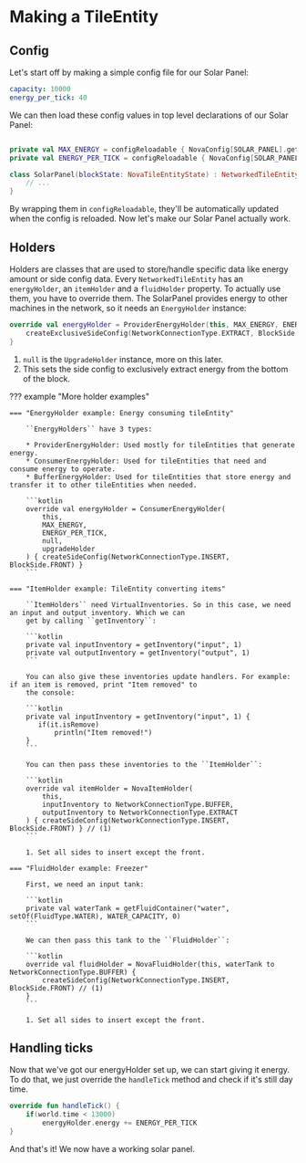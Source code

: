 # Making a TileEntity

## Config

Let's start off by making a simple config file for our Solar Panel:

```yaml title="resources/configs/solar_panel.yml"
capacity: 10000
energy_per_tick: 40
```

We can then load these config values in top level declarations of our Solar Panel:

```kotlin

private val MAX_ENERGY = configReloadable { NovaConfig[SOLAR_PANEL].getLong("capacity") }
private val ENERGY_PER_TICK = configReloadable { NovaConfig[SOLAR_PANEL].getLong("energy_per_tick") }

class SolarPanel(blockState: NovaTileEntityState) : NetworkedTileEntity(blockState) {
    // ...
}
```

By wrapping them in ``configReloadable``, they'll be automatically updated when the config is reloaded. Now let's make
our Solar Panel actually work.

## Holders

Holders are classes that are used to store/handle specific data like energy amount or side config data. Every 
``NetworkedTileEntity`` has an ``energyHolder``, an ``itemHolder`` and a ``fluidHolder`` property. To actually use them,
you have to override them. The SolarPanel provides energy to other machines in the network, so it needs an ``EnergyHolder`` 
instance:

```kotlin title="SolarPanel.kt"
override val energyHolder = ProviderEnergyHolder(this, MAX_ENERGY, ENERGY_PER_TICK, null) { // (1)
    createExclusiveSideConfig(NetworkConnectionType.EXTRACT, BlockSide.BOTTOM) // (2)
}
```

1. ``null`` is the ``UpgradeHolder`` instance, more on this later.
2. This sets the side config to exclusively extract energy from the bottom of the block.

??? example "More holder examples"

    === "EnergyHolder example: Energy consuming tileEntity"

        ``EnergyHolders`` have 3 types:

        * ProviderEnergyHolder: Used mostly for tileEntities that generate energy.
        * ConsumerEnergyHolder: Used for tileEntities that need and consume energy to operate.
        * BufferEnergyHolder: Used for tileEntities that store energy and transfer it to other tileEntities when needed.

        ```kotlin
        override val energyHolder = ConsumerEnergyHolder(
            this,
            MAX_ENERGY,
            ENERGY_PER_TICK,
            null,
            upgradeHolder
        ) { createSideConfig(NetworkConnectionType.INSERT, BlockSide.FRONT) }
        ```

    === "ItemHolder example: TileEntity converting items"
        
        ``ItemHolders`` need VirtualInventories. So in this case, we need an input and output inventory. Which we can
        get by calling ``getInventory``:

        ```kotlin
        private val inputInventory = getInventory("input", 1)
        private val outputInventory = getInventory("output", 1)
        ```

        You can also give these inventories update handlers. For example: if an item is removed, print "Item removed" to
        the console:
        
        ```kotlin
        private val inputInventory = getInventory("input", 1) {
           if(it.isRemove)
               println("Item removed!")
        }
        ```

        You can then pass these inventories to the ``ItemHolder``:

        ```kotlin
        override val itemHolder = NovaItemHolder(
            this,
            inputInventory to NetworkConnectionType.BUFFER,
            outputInventory to NetworkConnectionType.EXTRACT
        ) { createSideConfig(NetworkConnectionType.INSERT, BlockSide.FRONT) } // (1)
        ```

        1. Set all sides to insert except the front.

    === "FluidHolder example: Freezer"

        First, we need an input tank:
        
        ```kotlin
        private val waterTank = getFluidContainer("water", setOf(FluidType.WATER), WATER_CAPACITY, 0)
        ```

        We can then pass this tank to the ``FluidHolder``:
        
        ```kotlin
        override val fluidHolder = NovaFluidHolder(this, waterTank to NetworkConnectionType.BUFFER) { 
            createSideConfig(NetworkConnectionType.INSERT, BlockSide.FRONT) // (1)
        }
        ```

        1. Set all sides to insert except the front.

## Handling ticks

Now that we've got our energyHolder set up, we can start giving it energy. To do that, we just override the ``handleTick`` method
and check if it's still day time.

```kotlin title="SolarPanel.kt"
override fun handleTick() {
    if(world.time < 13000)
        energyHolder.energy += ENERGY_PER_TICK
}
```

And that's it! We now have a working solar panel.